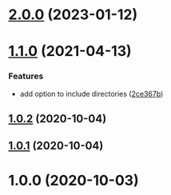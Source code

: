 # [2.0.0](https://github.com/bconnorwhite/file-exists-safe/compare/v1.1.0...v2.0.0) (2023-01-12)



# [1.1.0](https://github.com/bconnorwhite/file-exists-safe/compare/v1.0.2...v1.1.0) (2021-04-13)


### Features

* add option to include directories ([2ce367b](https://github.com/bconnorwhite/file-exists-safe/commit/2ce367b1ac66810cc93599aacd431b8a66d166ae))



## [1.0.2](https://github.com/bconnorwhite/file-exists-safe/compare/v1.0.1...v1.0.2) (2020-10-04)



## [1.0.1](https://github.com/bconnorwhite/file-exists-safe/compare/v1.0.0...v1.0.1) (2020-10-04)



# 1.0.0 (2020-10-03)



